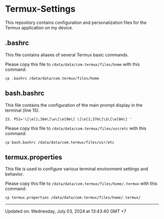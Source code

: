 # Termux-Settings

This repository contains configuration and personalization files for the Termux application on my device.

## .bashrc

This file contains aliases of several Termux basic commands.

Please copy this file to `/data/data/com.termux/files/home` with this command:

```Shell
cp .bashrc /data/data/com.termux/files/home
```

## bash.bashrc

This file contains the configuration of the main prompt display in the terminal (line 15).

```Shell
15. PS1='\[\e[1;36m\]\w\[\e[0m\] \[\e[1;37m\]\$\[\e[0m\] '
```

Please copy this file to `/data/data/com.termux/files/usr/etc` with this command:

```Shell
cp bash.bashrc /data/data/com.termux/files/usr/etc
```

## termux.properties

This file is used to configure various terminal environment settings and behavior.

Please copy this file to `/data/data/com.termux/files/home/.termux` with this command:

```Shell
cp termux.properties /data/data/com.termux/files/home/.termux/
```

---

Updated on: Wednesday, July 03, 2024 at 13:43:40 GMT +7